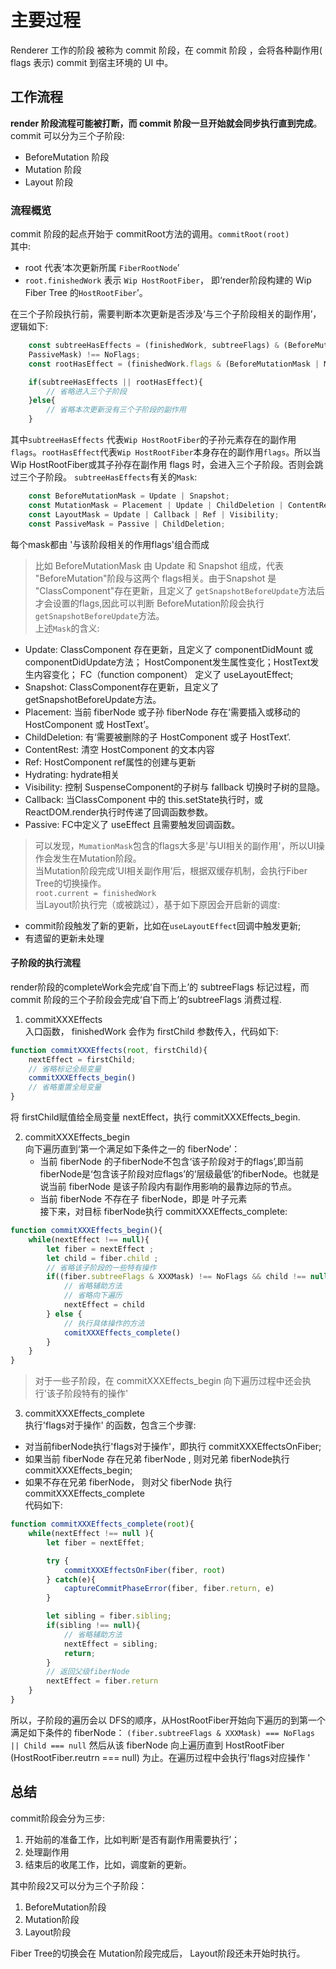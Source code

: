 # 主要过程

Renderer 工作的阶段 被称为 commit 阶段，在 commit 阶段 ，会将各种副作用( flags 表示) commit 到宿主环境的 UI 中。

## 工作流程

**render 阶段流程可能被打断，而 commit 阶段一旦开始就会同步执行直到完成**。commit 可以分为三个子阶段:

- BeforeMutation 阶段
- Mutation 阶段
- Layout 阶段

### 流程概览

commit 阶段的起点开始于 commitRoot方法的调用。`commitRoot(root)`  
其中:  

- root 代表‘本次更新所属 `FiberRootNode`’
- `root.finishedWork` 表示 `Wip HostRootFiber`， 即‘render阶段构建的 Wip Fiber Tree 的`HostRootFiber`’。  

在三个子阶段执行前，需要判断本次更新是否涉及‘与三个子阶段相关的副作用’，逻辑如下:

```js
    const subtreeHasEffects = (finishedWork, subtreeFlags) & (BeforeMutationMask | MutationMask | LayoutMask |
    PassiveMask) !== NoFlags;
    const rootHasEffect = (finishedWork.flags & (BeforeMutationMask | MutationMask | LayoutMask | PassiveMask)) !== NoFlags;

    if(subtreeHasEffects || rootHasEffect){
        // 省略进入三个子阶段
    }else{
        // 省略本次更新没有三个子阶段的副作用  
    }
```

其中`subtreeHasEffects` 代表`Wip HostRootFiber`的子孙元素存在的副作用`flags`。`rootHasEffect`代表`Wip HostRootFiber`本身存在的副作用`flags`。所以当 Wip HostRootFiber或其子孙存在副作用 flags 时，会进入三个子阶段。否则会跳过三个子阶段。
`subtreeHasEffects`有关的`Mask`:

```js
    const BeforeMutationMask = Update | Snapshot;
    const MutationMask = Placement | Update | ChildDeletion | ContentReset | Ref | Hydrating | Visibility;
    const LayoutMask = Update | Callback | Ref | Visibility;
    const PassiveMask = Passive | ChildDeletion;
```

每个mask都由 '与该阶段相关的作用flags'组合而成  
> 比如 BeforeMutationMask 由 Update 和 Snapshot 组成，代表 "BeforeMutation"阶段与这两个 flags相关。由于Snapshot 是 "ClassComponent"存在更新，且定义了 `getSnapshotBeforeUpdate`方法后才会设置的flags,因此可以判断 BeforeMutation阶段会执行 `getSnapshotBeforeUpdate`方法。  
上述`Mask`的含义:

- Update: ClassComponent 存在更新，且定义了 componentDidMount 或 componentDidUpdate方法； HostComponent发生属性变化；HostText发生内容变化； FC（function component） 定义了 useLayoutEffect;
- Snapshot: ClassComponent存在更新，且定义了 getSnapshotBeforeUpdate方法。
- Placement: 当前 fiberNode 或子孙 fiberNode 存在‘需要插入或移动的 HostComponent 或 HostText’。
- ChildDeletion: 有‘需要被删除的子 HostComponent 或子 HostText’.
- ContentRest: 清空 HostComponent 的文本内容
- Ref: HostComponent ref属性的创建与更新
- Hydrating: hydrate相关
- Visibility: 控制 SuspenseComponent的子树与 fallback 切换时子树的显隐。
- Callback: 当ClassComponent 中的 this.setState执行时，或 ReactDOM.render执行时传递了回调函数参数。
- Passive: FC中定义了 useEffect 且需要触发回调函数。  

> 可以发现，`MumationMask`包含的flags大多是'与UI相关的副作用'，所以UI操作会发生在Mutation阶段。  
当Mutation阶段完成‘UI相关副作用’后，根据双缓存机制，会执行Fiber Tree的切换操作。  
`root.current = finishedWork`  
当Layout阶执行完（或被跳过），基于如下原因会开启新的调度:  

- commit阶段触发了新的更新，比如在`useLayoutEffect`回调中触发更新;  
- 有遗留的更新未处理

#### 子阶段的执行流程

render阶段的completeWork会完成‘自下而上’的 subtreeFlags 标记过程，而 commit 阶段的三个子阶段会完成‘自下而上’的subtreeFlags 消费过程.  

1. commitXXXEffects  
入口函数， finishedWork 会作为 firstChild 参数传入，代码如下:

```js
function commitXXXEffects(root, firstChild){
    nextEffect = firstChild;
    // 省略标记全局变量
    commitXXXEffects_begin()
    // 省略重置全局变量
}
```

将 firstChild赋值给全局变量 nextEffect，执行 commitXXXEffects_begin.  

2. commitXXXEffects_begin  
向下遍历直到‘第一个满足如下条件之一的 fiberNode’：
    - 当前 fiberNode 的子fiberNode不包含‘该子阶段对于的flags’,即当前fiberNode是‘包含该子阶段对应flags’的‘层级最低’的fiberNode。也就是说当前 fiberNode 是该子阶段内有副作用影响的最靠边际的节点。
    - 当前 fiberNode 不存在子 fiberNode，即是 叶子元素  
接下来，对目标 fiberNode执行 commitXXXEffects_complete:

```js
function commitXXXEffects_begin(){
    while(nextEffect !== null){
        let fiber = nextEffect ;
        let child = fiber.child ;
        // 省略该子阶段的一些特有操作
        if((fiber.subtreeFlags & XXXMask) !== NoFlags && child !== null) {
            // 省略辅助方法
            // 省略向下遍历
            nextEffect = child
        } else {
            // 执行具体操作的方法
            comitXXXEffects_complete()
        }
    }
}
```

> 对于一些子阶段，在 commitXXXEffects_begin 向下遍历过程中还会执行'该子阶段特有的操作'  

3. commitXXXEffects_complete  
执行'flags对于操作' 的函数，包含三个步骤:

- 对当前fiberNode执行'flags对于操作'，即执行 commitXXXEffectsOnFiber;
- 如果当前 fiberNode 存在兄弟 fiberNode , 则对兄弟 fiberNode执行 commitXXXEffects_begin;
- 如果不存在兄弟 fiberNode， 则对父 fiberNode 执行 commitXXXEffects_complete  
代码如下:  

```js
function commitXXXEffects_complete(root){
    while(nextEffect !== null ){
        let fiber = nextEffet;

        try {
            commitXXXEffectsOnFiber(fiber, root)
        } catch(e){
            captureCommitPhaseError(fiber, fiber.return, e)
        }

        let sibling = fiber.sibling;
        if(sibling !== null){
            // 省略辅助方法
            nextEffect = sibling;
            return;
        }
        // 返回父级fiberNode
        nextEffect = fiber.return
    }
}
```

所以，子阶段的遍历会以 DFS的顺序，从HostRootFiber开始向下遍历的到第一个满足如下条件的 fiberNode：
`(fiber.subtreeFlags & XXXMask) === NoFlags || Child === null`
然后从该 fiberNode 向上遍历直到 HostRootFiber (HostRootFiber.reutrn === null) 为止。在遍历过程中会执行'flags对应操作 '

## 总结

commit阶段会分为三步:

1. 开始前的准备工作，比如判断‘是否有副作用需要执行’；
2. 处理副作用
3. 结束后的收尾工作，比如，调度新的更新。

其中阶段2又可以分为三个子阶段：

1. BeforeMutation阶段
2. Mutation阶段
3. Layout阶段

Fiber Tree的切换会在 Mutation阶段完成后， Layout阶段还未开始时执行。

